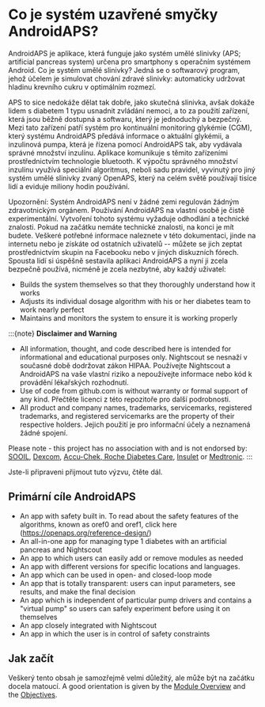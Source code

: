 # Co je systém uzavřené smyčky AndroidAPS?

AndroidAPS je aplikace, která funguje jako systém umělé slinivky (APS; artificial pancreas system) určena pro smartphony s operačním systémem Android. Co je systém umělé slinivky? Jedná se o softwarový program, jehož účelem je simulovat chování zdravé slinivky: automaticky udržovat hladinu krevního cukru v optimálním rozmezí.

APS to sice nedokáže dělat tak dobře, jako skutečná slinivka, avšak dokáže lidem s diabetem 1 typu usnadnit zvládání nemoci, a to za použití zařízení, která jsou běžně dostupná a softwaru, který je jednoduchý a bezpečný. Mezi tato zařízení patří systém pro kontinuální monitoring glykémie (CGM), který systému AndroidAPS předává informace o aktuální glykémii, a inzulinová pumpa, která je řízena pomocí AndroidAPS tak, aby vydávala správné množství inzulínu. Aplikace komunikuje s těmito zařízeními prostřednictvím technologie bluetooth. K výpočtu správného množství inzulínu využívá speciální algoritmus, neboli sadu pravidel, vyvinutý pro jiný systém umělé slinivky zvaný OpenAPS, který na celém světě používají tisíce lidí a eviduje miliony hodin používání.

Upozornění: Systém AndroidAPS není v žádné zemi regulován žádným zdravotnickým orgánem. Používání AndroidAPS na vlastní osobě je čistě experimentální. Vytvoření tohoto systému vyžaduje odhodlání a technické znalosti. Pokud na začátku nemáte technické znalosti, na konci je mít budete. Veškeré potřebné informace naleznete v této dokumentaci, jinde na internetu nebo je získáte od ostatních uživatelů -- můžete se jich zeptat prostřednictvím skupin na Facebooku nebo v jiných diskuzních fórech. Spousta lidí si úspěšně sestavila aplikaci AndroidAPS a nyní ji zcela bezpečně používá, nicméně je zcela nezbytné, aby každý uživatel:

- Builds the system themselves so that they thoroughly understand how it works
- Adjusts its individual dosage algorithm with his or her diabetes team to work nearly perfect
- Maintains and monitors the system to ensure it is working properly

:::{note}
**Disclaimer and Warning**

- All information, thought, and code described here is intended for informational and educational purposes only. Nightscout se nesnaží v současné době dodržovat zákon HIPAA. Používejte Nightscout a AndroidAPS na vaše vlastní riziko a nepoužívejte informace nebo kód k provádění lékařských rozhodnutí.
- Use of code from github.com is without warranty or formal support of any kind. Přečtěte licenci z této repozitoře pro další podrobnosti.
- All product and company names, trademarks, servicemarks, registered trademarks, and registered servicemarks are the property of their respective holders. Jejich použití je pro informační účely a neznamená žádné spojení.

Please note - this project has no association with and is not endorsed by: [SOOIL](http://www.sooil.com/eng/), [Dexcom](https://www.dexcom.com/), [Accu-Chek, Roche Diabetes Care](https://www.accu-chek.com/), [Insulet](https://www.insulet.com/) or [Medtronic](https://www.medtronic.com/).
:::

Jste-li připraveni přijmout tuto výzvu, čtěte dál.

## Primární cíle AndroidAPS

- An app with safety built in. To read about the safety features of the algorithms, known as oref0 and oref1, click here (<https://openaps.org/reference-design/>)
- An all-in-one app for managing type 1 diabetes with an artificial pancreas and Nightscout
- An app to which users can easily add or remove modules as needed
- An app with different versions for specific locations and languages.
- An app which can be used in open- and closed-loop mode
- An app that is totally transparent: users can input parameters, see results, and make the final decision
- An app which is independent of particular pump drivers and contains a "virtual pump" so users can safely experiment before using it on themselves
- An app closely integrated with Nightscout
- An app in which the user is in control of safety constraints

## Jak začít

Veškerý tento obsah je samozřejmě velmi důležitý, ale může být na začátku docela matoucí. A good orientation is given by the [Module Overview](../Module/module.md) and the [Objectives](../Usage/Objectives.html).
